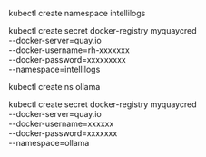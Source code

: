 kubectl create namespace intellilogs

kubectl create secret docker-registry myquaycred \
  --docker-server=quay.io \
  --docker-username=rh-xxxxxxx \
  --docker-password=xxxxxxxxx \
  --namespace=intellilogs

kubectl create ns ollama

kubectl create secret docker-registry myquaycred \
  --docker-server=quay.io \
  --docker-username=xxxxxx \
  --docker-password=xxxxxxx \
  --namespace=ollama